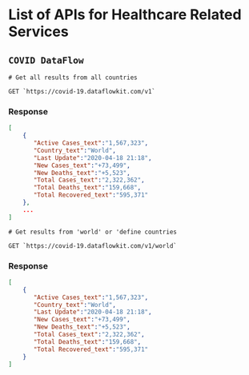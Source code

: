 # List of APIs for Healthcare Related Services

## `COVID DataFlow`

`# Get all results from all countries`

```
GET `https://covid-19.dataflowkit.com/v1`
```

### Response
```json
[
    {
	   "Active Cases_text":"1,567,323",
	   "Country_text":"World",
	   "Last Update":"2020-04-18 21:18",
	   "New Cases_text":"+73,499",
	   "New Deaths_text":"+5,523",
	   "Total Cases_text":"2,322,362",
	   "Total Deaths_text":"159,668",
	   "Total Recovered_text":"595,371"
	},
    ...
]
```

`# Get results from 'world' or 'define countries`

```
GET `https://covid-19.dataflowkit.com/v1/world`
```

### Response
```json
[
    {
	   "Active Cases_text":"1,567,323",
	   "Country_text":"World",
	   "Last Update":"2020-04-18 21:18",
	   "New Cases_text":"+73,499",
	   "New Deaths_text":"+5,523",
	   "Total Cases_text":"2,322,362",
	   "Total Deaths_text":"159,668",
	   "Total Recovered_text":"595,371"
	}
]
```